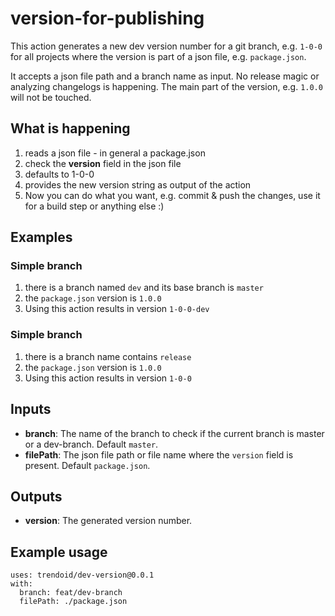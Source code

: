 # version-for-publishing

This action generates a new dev version number for a git branch, e.g. `1-0-0` for all projects where the version is part of a json file, e.g. `package.json`.

It accepts a json file path and a branch name as input.
No release magic or analyzing changelogs is happening.
The main part of the version, e.g. `1.0.0` will not be touched. 

## What is happening

1.   reads a json file - in general a package.json
2.   check the **version** field in the json file
3.   defaults to 1-0-0
6.   provides the new version string as output of the action
7.   Now you can do what you want, e.g. commit & push the changes, use it for a build step or anything else :)

## Examples

### Simple branch

1.   there is a branch named `dev` and its base branch is `master`
2.   the `package.json` version is `1.0.0`
3.   Using this action results in version `1-0-0-dev`

### Simple branch

1.   there is a branch name contains `release`
2.   the `package.json` version is `1.0.0`
3.   Using this action results in version `1-0-0`

## Inputs

- **branch**: The name of the branch to check if the current branch is master or a dev-branch. Default `master`.
- **filePath**: The json file path or file name where the `version` field is present. Default `package.json`.

## Outputs

- **version**: The generated version number.

## Example usage

```
uses: trendoid/dev-version@0.0.1
with:
  branch: feat/dev-branch
  filePath: ./package.json
```
